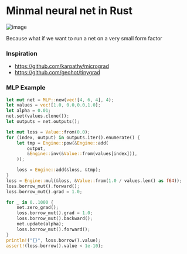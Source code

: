 # Minmal neural net in Rust

![image](https://user-images.githubusercontent.com/6087389/198004793-3a02eaa0-4b18-4666-a56e-5624000a7e76.png)

Because what if we want to run a net on a very small form factor


### Inspiration

- https://github.com/karpathy/micrograd
- https://github.com/geohot/tinygrad

### MLP Example

```rust
let mut net = MLP::new(vec![4, 6, 4], 4);
let values = vec![1.0, 0.0,0.0,1.0];
let alpha = 0.01;
net.set(values.clone());
let outputs = net.outputs();

let mut loss = Value::from(0.0);
for (index, output) in outputs.iter().enumerate() {
    let tmp = Engine::pow(&Engine::add(
        output,
        &Engine::inv(&Value::from(values[index])),
    ));

    loss = Engine::add(&loss, &tmp);
}
loss = Engine::mul(&loss, &Value::from(1.0 / values.len() as f64));
loss.borrow_mut().forward();
loss.borrow_mut().grad = 1.0;

for _ in 0..1000 {
    net.zero_grad();
    loss.borrow_mut().grad = 1.0;
    loss.borrow_mut().backward();
    net.update(alpha);
    loss.borrow_mut().forward();
}
println!("{}", loss.borrow().value);
assert!(loss.borrow().value < 1e-10);
```
